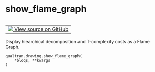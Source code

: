 # show_flame_graph


<table class="tfo-notebook-buttons tfo-api nocontent" align="left">
<td>
  <a target="_blank" href="https://github.com/quantumlib/Qualtran/blob/main/qualtran/drawing/_show_funcs.py#L88-L91">
    <img src="https://www.tensorflow.org/images/GitHub-Mark-32px.png" />
    View source on GitHub
  </a>
</td>
</table>



Display hiearchical decomposition and T-complexity costs as a Flame Graph.


<pre class="devsite-click-to-copy prettyprint lang-py tfo-signature-link">
<code>qualtran.drawing.show_flame_graph(
    *bloqs, **kwargs
)
</code></pre>



<!-- Placeholder for "Used in" -->

